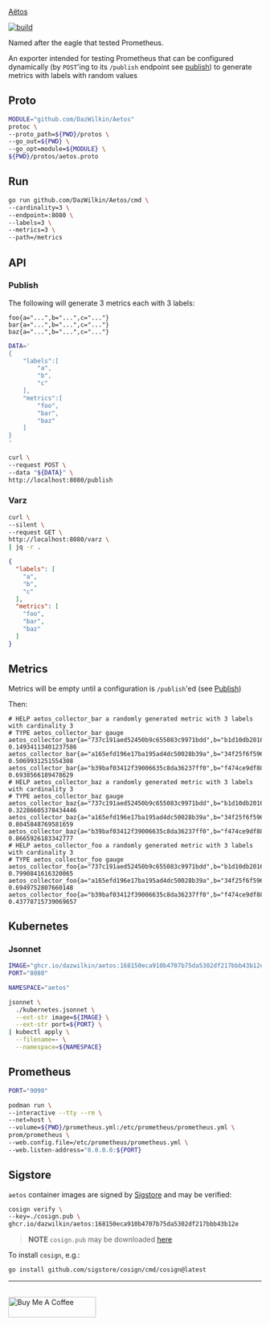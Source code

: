 [Aëtos](https://en.wikipedia.org/wiki/A%C3%ABtos)

[![build](https://github.com/DazWilkin/Aetos/actions/workflows/build.yml/badge.svg)](https://github.com/DazWilkin/Aetos/actions/workflows/build.yml)

Named after the eagle that tested Prometheus.

An exporter intended for testing Prometheus that can be configured dynamically (by `POST`'ing to its `/publish` endpoint see [publish](#publish)) to generate metrics with labels with random values

## Proto

```bash
MODULE="github.com/DazWilkin/Aetos"
protoc \
--proto_path=${PWD}/protos \
--go_out=${PWD} \
--go_opt=module=${MODULE} \
${PWD}/protos/aetos.proto
```

## Run

```bash
go run github.com/DazWilkin/Aetos/cmd \
--cardinality=3 \
--endpoint=:8080 \
--labels=3 \
--metrics=3 \
--path=/metrics
```

## API

### Publish

The following will generate 3 metrics each with 3 labels:

```
foo{a="...",b="...",c="..."}
bar{a="...",b="...",c="..."}
baz{a="...",b="...",c="..."}
```

```bash
DATA='
{
    "labels":[
        "a",
        "b",
        "c"
    ],
    "metrics":[
        "foo",
        "bar",
        "baz"
    ]
}
'

curl \
--request POST \
--data "${DATA}" \
http://localhost:8080/publish
```

### Varz

```bash
curl \
--silent \
--request GET \
http://localhost:8080/varz \
| jq -r .
```
```JSON
{
  "labels": [
    "a",
    "b",
    "c"
  ],
  "metrics": [
    "foo",
    "bar",
    "baz"
  ]
}
```

## Metrics

Metrics will be empty until a configuration is `/publish`'ed (see [Publish](#publish))

Then:

```console
# HELP aetos_collector_bar a randomly generated metric with 3 labels with cardinality 3
# TYPE aetos_collector_bar gauge
aetos_collector_bar{a="737c191aed52450b9c655083c9971bdd",b="b1d10db2016c2f83c13b25fcb170cdeb",c="298a664f356e310dbaf9117a0d108b1e"} 0.14934113401237586
aetos_collector_bar{a="a165efd196e17ba195ad4dc50028b39a",b="34f25f6f596e0e4a471136e00726093b",c="63e3dc58db6926e5fd33177aa05336f9"} 0.5069931251554308
aetos_collector_bar{a="b39baf03412f39006635c8da36237ff0",b="f474ce9df880f0a1f5d810a7ab7a539d",c="caf9334ca1325a0ff28ec4b7c88aa06e"} 0.6938566189478629
# HELP aetos_collector_baz a randomly generated metric with 3 labels with cardinality 3
# TYPE aetos_collector_baz gauge
aetos_collector_baz{a="737c191aed52450b9c655083c9971bdd",b="b1d10db2016c2f83c13b25fcb170cdeb",c="298a664f356e310dbaf9117a0d108b1e"} 0.32286605378434446
aetos_collector_baz{a="a165efd196e17ba195ad4dc50028b39a",b="34f25f6f596e0e4a471136e00726093b",c="63e3dc58db6926e5fd33177aa05336f9"} 0.8045848769581659
aetos_collector_baz{a="b39baf03412f39006635c8da36237ff0",b="f474ce9df880f0a1f5d810a7ab7a539d",c="caf9334ca1325a0ff28ec4b7c88aa06e"} 0.8665926183342777
# HELP aetos_collector_foo a randomly generated metric with 3 labels with cardinality 3
# TYPE aetos_collector_foo gauge
aetos_collector_foo{a="737c191aed52450b9c655083c9971bdd",b="b1d10db2016c2f83c13b25fcb170cdeb",c="298a664f356e310dbaf9117a0d108b1e"} 0.7990841616320065
aetos_collector_foo{a="a165efd196e17ba195ad4dc50028b39a",b="34f25f6f596e0e4a471136e00726093b",c="63e3dc58db6926e5fd33177aa05336f9"} 0.6949752807660148
aetos_collector_foo{a="b39baf03412f39006635c8da36237ff0",b="f474ce9df880f0a1f5d810a7ab7a539d",c="caf9334ca1325a0ff28ec4b7c88aa06e"} 0.43778715739069657
```

## Kubernetes

### Jsonnet

```bash
IMAGE="ghcr.io/dazwilkin/aetos:168150eca910b4707b75da5302df217bbb43b12e"
PORT="8080"

NAMESPACE="aetos"

jsonnet \
  ./kubernetes.jsonnet \
  --ext-str image=${IMAGE} \
  --ext-str port=${PORT} \
| kubectl apply \
  --filename=- \
  --namespace=${NAMESPACE}
```

## Prometheus

```bash
PORT="9090"

podman run \
--interactive --tty --rm \
--net=host \
--volume=${PWD}/prometheus.yml:/etc/prometheus/prometheus.yml \
prom/prometheus \
--web.config.file=/etc/prometheus/prometheus.yml \
--web.listen-address="0.0.0.0:${PORT}
```

## Sigstore

`aetos` container images are signed by [Sigstore](https://www.sigstore.dev/) and may be verified:

```bash
cosign verify \
--key=./cosign.pub \
ghcr.io/dazwilkin/aetos:168150eca910b4707b75da5302df217bbb43b12e
```

> **NOTE** `cosign.pub` may be downloaded [here](./cosign.pub)

To install `cosign`, e.g.:

```bash
go install github.com/sigstore/cosign/cmd/cosign@latest
```


<hr/>
<br/>
<a href="https://www.buymeacoffee.com/dazwilkin" target="_blank"><img src="https://cdn.buymeacoffee.com/buttons/default-orange.png" alt="Buy Me A Coffee" height="41" width="174"></a>